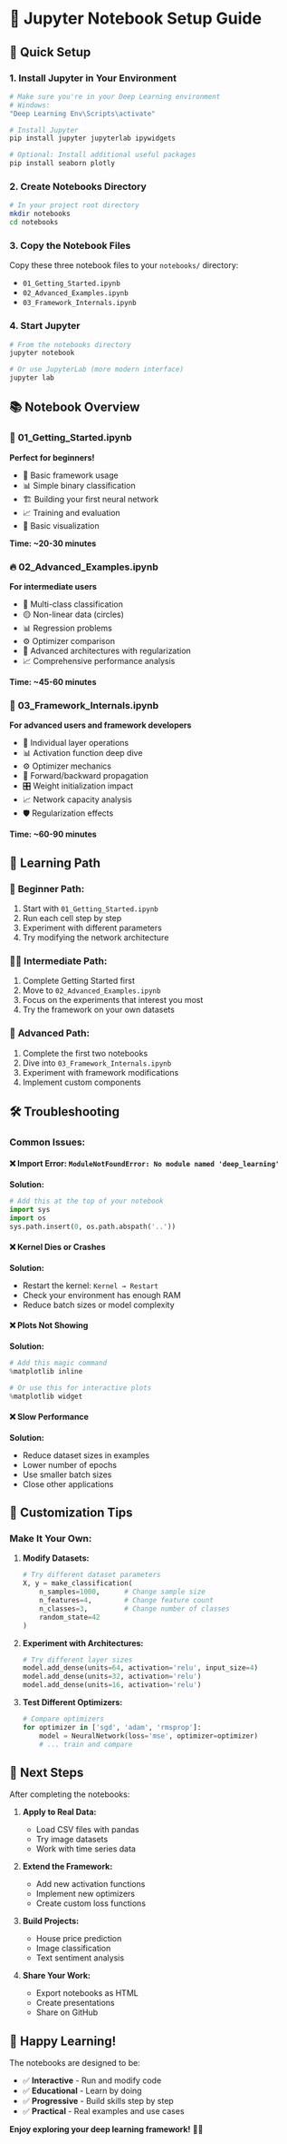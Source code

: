 # 📓 Jupyter Notebook Setup Guide

## 🚀 Quick Setup

### 1. **Install Jupyter in Your Environment**

```bash
# Make sure you're in your Deep Learning environment
# Windows:
"Deep Learning Env\Scripts\activate"

# Install Jupyter
pip install jupyter jupyterlab ipywidgets

# Optional: Install additional useful packages
pip install seaborn plotly
```

### 2. **Create Notebooks Directory**

```bash
# In your project root directory
mkdir notebooks
cd notebooks
```

### 3. **Copy the Notebook Files**

Copy these three notebook files to your `notebooks/` directory:
- `01_Getting_Started.ipynb`
- `02_Advanced_Examples.ipynb` 
- `03_Framework_Internals.ipynb`

### 4. **Start Jupyter**

```bash
# From the notebooks directory
jupyter notebook

# Or use JupyterLab (more modern interface)
jupyter lab
```

## 📚 Notebook Overview

### 🌟 **01_Getting_Started.ipynb**
**Perfect for beginners!**
- 🎯 Basic framework usage
- 📊 Simple binary classification
- 🏗️ Building your first neural network
- 📈 Training and evaluation
- 🎨 Basic visualization

**Time: ~20-30 minutes**

### 🔥 **02_Advanced_Examples.ipynb**  
**For intermediate users**
- 🌈 Multi-class classification
- 🟡 Non-linear data (circles)
- 📊 Regression problems
- ⚙️ Optimizer comparison
- 🧠 Advanced architectures with regularization
- 📈 Comprehensive performance analysis

**Time: ~45-60 minutes**

### 🔧 **03_Framework_Internals.ipynb**
**For advanced users and framework developers**
- 🧠 Individual layer operations
- 📊 Activation function deep dive
- ⚙️ Optimizer mechanics
- 🔄 Forward/backward propagation
- 🎛️ Weight initialization impact
- 📈 Network capacity analysis
- 🛡️ Regularization effects

**Time: ~60-90 minutes**

## 🎯 Learning Path

### 👶 **Beginner Path:**
1. Start with `01_Getting_Started.ipynb`
2. Run each cell step by step
3. Experiment with different parameters
4. Try modifying the network architecture

### 🧑‍🎓 **Intermediate Path:**
1. Complete Getting Started first
2. Move to `02_Advanced_Examples.ipynb`
3. Focus on the experiments that interest you most
4. Try the framework on your own datasets

### 🔬 **Advanced Path:**
1. Complete the first two notebooks
2. Dive into `03_Framework_Internals.ipynb`
3. Experiment with framework modifications
4. Implement custom components

## 🛠️ Troubleshooting

### **Common Issues:**

#### ❌ **Import Error: `ModuleNotFoundError: No module named 'deep_learning'`**
**Solution:**
```python
# Add this at the top of your notebook
import sys
import os
sys.path.insert(0, os.path.abspath('..'))
```

#### ❌ **Kernel Dies or Crashes**
**Solution:**
- Restart the kernel: `Kernel → Restart`
- Check your environment has enough RAM
- Reduce batch sizes or model complexity

#### ❌ **Plots Not Showing**
**Solution:**
```python
# Add this magic command
%matplotlib inline

# Or use this for interactive plots
%matplotlib widget
```

#### ❌ **Slow Performance**
**Solution:**
- Reduce dataset sizes in examples
- Lower number of epochs
- Use smaller batch sizes
- Close other applications

## 🎨 Customization Tips

### **Make It Your Own:**

1. **Modify Datasets:**
   ```python
   # Try different dataset parameters
   X, y = make_classification(
       n_samples=1000,      # Change sample size
       n_features=4,        # Change feature count
       n_classes=3,         # Change number of classes
       random_state=42
   )
   ```

2. **Experiment with Architectures:**
   ```python
   # Try different layer sizes
   model.add_dense(units=64, activation='relu', input_size=4)
   model.add_dense(units=32, activation='relu')
   model.add_dense(units=16, activation='relu')
   ```

3. **Test Different Optimizers:**
   ```python
   # Compare optimizers
   for optimizer in ['sgd', 'adam', 'rmsprop']:
       model = NeuralNetwork(loss='mse', optimizer=optimizer)
       # ... train and compare
   ```

## 🚀 Next Steps

After completing the notebooks:

1. **Apply to Real Data:**
   - Load CSV files with pandas
   - Try image datasets
   - Work with time series data

2. **Extend the Framework:**
   - Add new activation functions
   - Implement new optimizers
   - Create custom loss functions

3. **Build Projects:**
   - House price prediction
   - Image classification
   - Text sentiment analysis

4. **Share Your Work:**
   - Export notebooks as HTML
   - Create presentations
   - Share on GitHub

## 🎉 Happy Learning!

The notebooks are designed to be:
- ✅ **Interactive** - Run and modify code
- ✅ **Educational** - Learn by doing
- ✅ **Progressive** - Build skills step by step
- ✅ **Practical** - Real examples and use cases

**Enjoy exploring your deep learning framework!** 🧠✨
